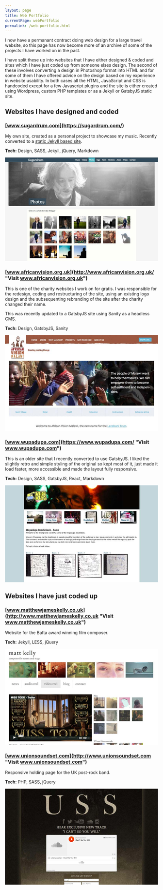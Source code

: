 ```yaml
---
layout: page
title: Web Portfolio
currentPage: webPortfolio
permalink: /web-portfolio.html
---
```

I now have a permanant contract doing web design for a large travel website, so this page has now become more of an archive of some of the projects I have worked on in the past.

I have split these up into websites that I have either designed &amp; coded and sites which I have just coded up from someone elses design. The second of these involves converting a design in Photoshop format into HTML and for some of them I have offered advice on the design based on my experience in website usability. In both cases all the HTML, JavaScript and CSS is handcoded except for a few Javascript plugins and the site is either created using Wordpress, custom PHP templates or as a Jekyll or GatsbyJS static site.



## Websites I have designed and coded


### [www.sugardrum.com](https://sugardrum.com/)

My own site, created as a personal project to showcase my music. Recently converted to a [static Jekyll based site](/blog/2016/12/09/moving-from-wordpress-to-jekyll/). 

**Tech:** Design, SASS, Jekyll, jQuery, Markdown

[![sugardrum.com](img/portfolio-screenshots/sugardrum-2019.jpg)](http://www.sugardrum.com/ "Visit www.sugardrum.com")



### [www.africanvision.org.uk](http://www.africanvision.org.uk/ "Visit www.africanvision.org.uk")

This is one of the charity websites I work on for gratis. I was responsible for the redesign, coding and restructuring of the site, using an existing logo design and the subsequenting rebranding of the site after the charity changed their name.

This was recently updated to a GatsbyJS site using Sanity as a headless CMS.

**Tech:** Design, GatsbyJS, Sanity

[![africanvision.org.uk](img/portfolio-screenshots/africanvision.jpg)](http://www.africanvision.org.uk/ "Visit www.africanvision.org.uk")



### [www.wupadupa.com](https://www.wupadupa.com/ "Visit www.wupadupa.com")

This is an older site that I recently converted to use GatsbyJS. I liked the slightly retro and simple styling of the original so kept most of it, just made it load faster, more accessible and made the layout fully responsive.

**Tech:** Design, SASS, GatsbyJS, React, Markdown

[![wupadupa.com](img/portfolio-screenshots/wupadupa.jpg)](https://www.wupadupa.com/ "Visit www.wupadupa.com")



## Websites I have just coded up

### [www.matthewjameskelly.co.uk](http://www.matthewjameskelly.co.uk "Visit www.matthewjameskelly.co.uk")

Website for the Bafta award winning film composer.

**Tech:** Jekyll, LESS, jQuery

[![matthewjameskelly.co.uk](img/portfolio-screenshots/mjk.jpg)](http://www.matthewjameskelly.co.uk "Visit www.matthewjameskelly.co.uk")

### [www.unionsoundset.com](http://www.unionsoundset.com "Visit www.unionsoundset.com")

Responsive holding page for the UK post-rock band.

**Tech:** PHP, SASS, jQuery

[![unionsoundset.com](img/portfolio-screenshots/uss.jpg)](http://www.unionsoundset.com "Visit www.unionsoundset.com")




